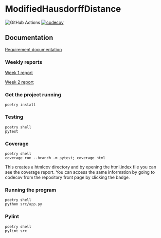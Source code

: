 # ModifiedHausdorffDistance

![GitHub Actions](https://github.com/TuuPu/ModifiedHausdorffDistance/workflows/CI/badge.svg)
[![codecov](https://codecov.io/gh/TuuPu/ModifiedHausdorffDistance/branch/main/graph/badge.svg?token=9YFEKBEPSE)](https://codecov.io/gh/TuuPu/ModifiedHausdorffDistance)



## Documentation

[Requirement documentation](https://github.com/TuuPu/ModifiedHausdorffDistance/blob/main/documentation/requirement_spec.md)

### Weekly reports

[Week 1 report](https://github.com/TuuPu/ModifiedHausdorffDistance/blob/main/documentation/weekly_report_1.md)

[Week 2 report](https://github.com/TuuPu/ModifiedHausdorffDistance/blob/main/documentation/weekly_report_2.md)

### Get the project running

`poetry install`

### Testing

```
poetry shell
pytest
```

### Coverage

```
poetry shell
coverage run --branch -m pytest; coverage html
```

This creates a htmlcov directory and by opening the html.index file you can see the coverage report. You can access the same information by going to codecov from the repository front page by clicking the badge.

### Running the program

```
poetry shell
python src/app.py
```

### Pylint

```
poetry shell
pylint src
```
